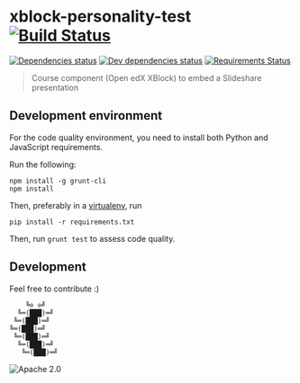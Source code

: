 # xblock-personality-test [![Build Status](https://circleci.com/gh/IONISx/xblock-slideshare.svg?style=svg)](https://circleci.com/gh/IONISx/xblock-slideshare)

[![Dependencies status](https://david-dm.org/IONISx/xblock-slideshare.svg)](https://david-dm.org/IONISx/xblock-slideshare)
[![Dev dependencies status](https://david-dm.org/IONISx/xblock-slideshare/dev-status.svg)](https://david-dm.org/IONISx/xblock-slideshare#info=devDependencies)
[![Requirements Status](https://requires.io/github/IONISx/xblock-slideshare/requirements.svg?branch=master)](https://requires.io/github/IONISx/xblock-slideshare/requirements/?branch=master)

> Course component (Open edX XBlock) to embed a Slideshare presentation

## Development environment

For the code quality environment, you need to install both Python and JavaScript requirements.

Run the following:

    npm install -g grunt-cli
    npm install

Then, preferably in a [virtualenv](https://virtualenv.pypa.io), run

    pip install -r requirements.txt


Then, run `grunt test` to assess code quality.

## Development

Feel free to contribute :)

```
    ╚⊙ ⊙╝
  ╚═(███)═╝
 ╚═(███)═╝
╚═(███)═╝
 ╚═(███)═╝
  ╚═(███)═╝
   ╚═(███)═╝
```

![Apache 2.0](https://img.shields.io/badge/licence-Apache%202.0-blue.svg)
